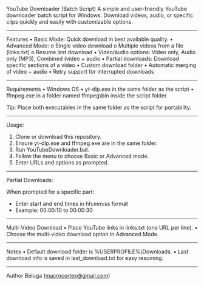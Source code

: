 YouTube Downloader (Batch Script)
A simple and user-friendly YouTube downloader batch script for Windows. Download videos, audio, or specific clips quickly and easily with customizable options.
________________________________________
Features
•	Basic Mode: Quick download in best available quality.
•	Advanced Mode:
o	Single video download
o	Multiple videos from a file (links.txt)
o	Resume last download
•	Video/audio options: Video only, Audio only (MP3), Combined (video + audio
•	Partial downloads: Download specific sections of a video
•	Custom download folder
•	Automatic merging of video + audio
•	Retry support for interrupted downloads
________________________________________

Requirements
•	Windows OS
•	yt-dlp.exe in the same folder as the script
•	ffmpeg.exe in a folder named ffmpeg\bin inside the script folder

Tip: Place both executables in the same folder as the script for portability.

________________________________________

Usage:

1.	Clone or download this repository.
2.	Ensure yt-dlp.exe and ffmpeg.exe are in the same folder.
3.	Run YouTubeDownloader.bat.
4.	Follow the menu to choose Basic or Advanced mode.
5.	Enter URLs and options as prompted.
________________________________________

Partial Downloads:

When prompted for a specific part:
- Enter start and end times in hh:mm:ss format
- Example: 00:00:10 to 00:00:30
________________________________________

Multi-Video Download
•	Place YouTube links in links.txt (one URL per line).
•	Choose the multi-video download option in Advanced Mode.
________________________________________


Notes
•	Default download folder is %USERPROFILE%\Downloads.
•	Last download info is saved in last_download.txt for easy resuming.
________________________________________

Author Beluga (macrocortex@gmail.com)

